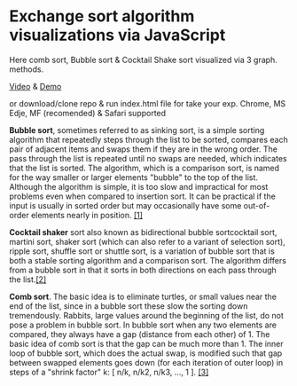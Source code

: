 # Exchange sort algorithm visualizations via JavaScript
Here comb sort, Bubble sort & Cocktail Shake sort visualized via 3 graph. methods.

<a href ="https://www.youtube.com/watch?v=o6XBlRUC91Y&list=PLDQRlrYrh6yquu2mhKp6KPVtuvZ1cjL46">Video</a>
&
<a href ="https://alexvaganov.bitbucket.io">Demo</a>

or download/clone repo & run index.html file for take your exp.
Chrome, MS Edje, MF (recomended) & Safari supported

<b>Bubble sort</b>, sometimes referred to as sinking sort, is a simple sorting algorithm that repeatedly steps through the list to be sorted, compares each pair of adjacent items and swaps them if they are in the wrong order. The pass through the list is repeated until no swaps are needed, which indicates that the list is sorted. The algorithm, which is a comparison sort, is named for the way smaller or larger elements "bubble" to the top of the list. Although the algorithm is simple, it is too slow and impractical for most problems even when compared to insertion sort. It can be practical if the input is usually in sorted order but may occasionally have some out-of-order elements nearly in position. <a href = "https://en.wikipedia.org/wiki/Bubble_sort">[1]</a>

<b>Cocktail shaker</b> sort also known as bidirectional bubble sortcocktail sort, martini sort, shaker sort (which can also refer to a variant of selection sort), ripple sort, shuffle sort  or shuttle sort, is a variation of bubble sort that is both a stable sorting algorithm and a comparison sort. The algorithm differs from a bubble sort in that it sorts in both directions on each pass through the list.<a href = "https://en.wikipedia.org/wiki/Cocktail_shaker_sort">[2]</a>

<b>Comb sort</b>. The basic idea is to eliminate turtles, or small values near the end of the list, since in a bubble sort these slow the sorting down tremendously. Rabbits, large values around the beginning of the list, do not pose a problem in bubble sort.
In bubble sort when any two elements are compared, they always have a gap (distance from each other) of 1. The basic idea of comb sort is that the gap can be much more than 1. The inner loop of bubble sort, which does the actual swap, is modified such that gap between swapped elements goes down (for each iteration of outer loop) in steps of a "shrink factor" k: [ n/k, n/k2, n/k3, ..., 1 ]. <a href = "https://en.wikipedia.org/wiki/Comb_sort">[3]</a>
